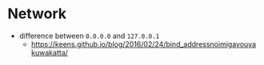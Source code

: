 # Network


* difference between `0.0.0.0` and `127.0.0.1` 
  * https://keens.github.io/blog/2016/02/24/bind_addressnoimigayouyakuwakatta/
